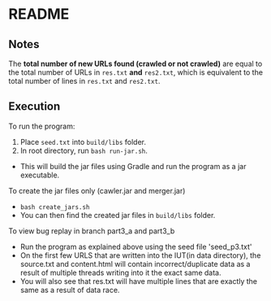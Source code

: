 # README
## Notes
The **total number of new URLs found (crawled or not crawled)** are equal to the total number of URLs in `res.txt` **and** `res2.txt`, which is equivalent to the total number of lines in `res.txt` and `res2.txt`.

## Execution
To run the program:
1. Place `seed.txt` into `build/libs` folder.
2. In root directory, run `bash run-jar.sh`.
* This will build the jar files using Gradle and run the program as a jar executable.

To create the jar files only (cawler.jar and merger.jar)
* `bash create_jars.sh`
* You can then find the created jar files in `build/libs` folder.

To view bug replay in branch part3_a and part3_b
* Run the program as explained above using the seed file 'seed_p3.txt'
* On the first few URLS that are written into the IUT(in data directory), the source.txt and content.html will contain incorrect/duplicate data as a result of multiple threads writing into it the exact same data.
* You will also see that res.txt will have multiple lines that are exactly the same as a result of data race.
